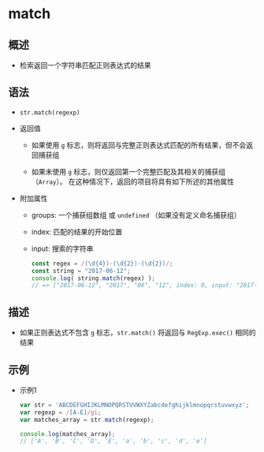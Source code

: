 # match

## 概述

- 检索返回一个字符串匹配正则表达式的结果

## 语法

- `str.match(regexp)`

- 返回值

  - 如果使用 `g` 标志，则将返回与完整正则表达式匹配的所有结果，但不会返回捕获组

  - 如果未使用 `g` 标志，则仅返回第一个完整匹配及其相关的捕获组（`Array`）。 在这种情况下，返回的项目将具有如下所述的其他属性

- 附加属性

  - groups: 一个捕获组数组 或 `undefined` （如果没有定义命名捕获组）

  - index: 匹配的结果的开始位置

  - input: 搜索的字符串

    ```js
    const regex = /(\d{4})-(\d{2})-(\d{2})/;
    const string = "2017-06-12";
    console.log( string.match(regex) );
    // => ["2017-06-12", "2017", "06", "12", index: 0, input: "2017-06-12"]
    ```

## 描述

- 如果正则表达式不包含 `g` 标志，`str.match()` 将返回与 `RegExp.exec()` 相同的结果

## 示例

- 示例1

    ```js
    var str = 'ABCDEFGHIJKLMNOPQRSTUVWXYZabcdefghijklmnopqrstuvwxyz';
    var regexp = /[A-E]/gi;
    var matches_array = str.match(regexp);

    console.log(matches_array);
    // ['A', 'B', 'C', 'D', 'E', 'a', 'b', 'c', 'd', 'e']
    ```
